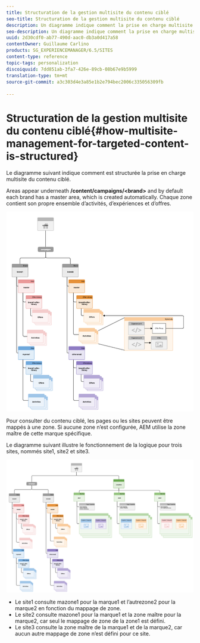 ```yaml
---
title: Structuration de la gestion multisite du contenu ciblé
seo-title: Structuration de la gestion multisite du contenu ciblé
description: Un diagramme indique comment la prise en charge multisite du contenu ciblé est structurée.
seo-description: Un diagramme indique comment la prise en charge multisite du contenu ciblé est structurée.
uuid: 2d30cdf0-ab77-490d-aac0-db3a0d417a58
contentOwner: Guillaume Carlino
products: SG_EXPERIENCEMANAGER/6.5/SITES
content-type: reference
topic-tags: personalization
discoiquuid: 7dd851ab-3fa7-426e-89cb-08b67e9b5999
translation-type: tm+mt
source-git-commit: a3c303d4e3a85e1b2e794bec2006c335056309fb

---
```



# Structuration de la gestion multisite du contenu ciblé{#how-multisite-management-for-targeted-content-is-structured}

Le diagramme suivant indique comment est structurée la prise en charge multisite du contenu ciblé.

Areas appear underneath **/content/campaigns/&lt;brand>** and by default each brand has a master area, which is created automatically. Chaque zone contient son propre ensemble d’activités, d’expériences et d’offres.

![chlimage_1-268](assets/chlimage_1-268.png)

Pour consulter du contenu ciblé, les pages ou les sites peuvent être mappés à une zone. Si aucune zone n’est configurée, AEM utilise la zone maître de cette marque spécifique.

Le diagramme suivant illustre le fonctionnement de la logique pour trois sites, nommés site1, site2 et site3.

![chlimage_1-269](assets/chlimage_1-269.png)

* Le site1 consulte mazone1 pour la marque1 et l’autrezone2 pour la marque2 en fonction du mappage de zone.
* Le site2 consulte mazone1 pour la marque1 et la zone maître pour la marque2, car seul le mappage de zone de la zone1 est défini.
* Le site3 consulte la zone maître de la marque1 et de la marque2, car aucun autre mappage de zone n’est défini pour ce site.

